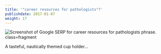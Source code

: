 ```yaml
---
title: '"career resources for pathologists"?'
publishdate: 2017-01-07
weight: 17
---
```


![Screenshot of Google SERP for career resources for pathologists phrase. class=fragment](/images/nipc-new.png)

<span class="footnote fragment">A tasteful, nautically themed cup holder...</span>

